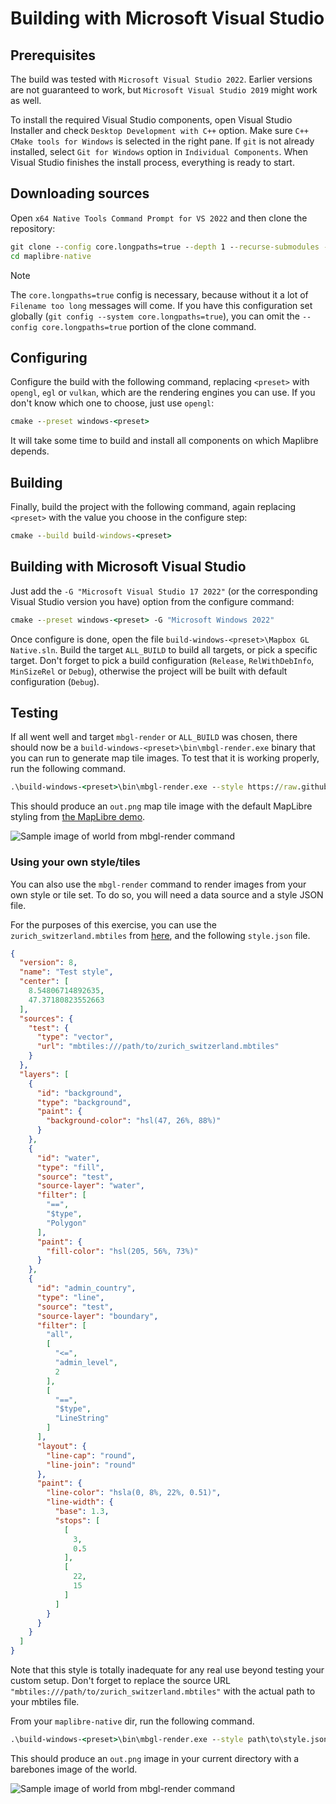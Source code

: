 # Building with Microsoft Visual Studio

## Prerequisites

The build was tested with `Microsoft Visual Studio 2022`. Earlier versions are not guaranteed to work, but `Microsoft Visual Studio 2019` might work as well.

To install the required Visual Studio components, open Visual Studio Installer and check `Desktop Development with C++` option. Make sure `C++ CMake tools for Windows` is selected in the right pane. If `git` is not already installed, select `Git for Windows` option in `Individual Components`. When Visual Studio finishes the install process, everything is ready to start.

## Downloading sources

Open `x64 Native Tools Command Prompt for VS 2022` and then clone the repository:

```cmd
git clone --config core.longpaths=true --depth 1 --recurse-submodules -j8 https://github.com/maplibre/maplibre-native.git
cd maplibre-native
```

> [!NOTE]
> The `core.longpaths=true` config is necessary, because without it a lot of `Filename too long` messages will come. If you have this configuration set globally (`git config --system core.longpaths=true`), you can omit the `--config core.longpaths=true` portion of the clone command.

## Configuring

Configure the build with the following command, replacing `<preset>` with `opengl`, `egl` or `vulkan`, which are the rendering engines you can use. If you don't know which one to choose, just use `opengl`:

```cmd
cmake --preset windows-<preset>
```

It will take some time to build and install all components on which Maplibre depends.

## Building

Finally, build the project with the following command, again replacing `<preset>` with the value you choose in the configure step:

```cmd
cmake --build build-windows-<preset>
```

## Building with Microsoft Visual Studio

Just add the `-G "Microsoft Visual Studio 17 2022"` (or the corresponding Visual Studio version you have) option from the configure command:

```cmd
cmake --preset windows-<preset> -G "Microsoft Windows 2022"
```

Once configure is done, open the file `build-windows-<preset>\Mapbox GL Native.sln`. Build the target `ALL_BUILD` to build all targets, or pick a specific target. Don't forget to pick a build configuration (`Release`, `RelWithDebInfo`, `MinSizeRel` or `Debug`), otherwise the project will be built with default configuration (`Debug`).

## Testing

If all went well and target `mbgl-render` or `ALL_BUILD` was chosen, there should now be a `build-windows-<preset>\bin\mbgl-render.exe` binary that you can run to generate map tile images. To test that it is working properly, run the following command.

```cmd
.\build-windows-<preset>\bin\mbgl-render.exe --style https://raw.githubusercontent.com/maplibre/demotiles/gh-pages/style.json --output out.png
```

This should produce an `out.png` map tile image with the default MapLibre styling from [the MapLibre demo](https://maplibre.org/maplibre-gl-js/docs/examples/display-a-map/).

![Sample image of world from mbgl-render command](images/sample-maplibre-style-mbgl-render-out.png)

### Using your own style/tiles

You can also use the `mbgl-render` command to render images from your own style or tile set. To do so, you will need a data source and a style JSON file.

For the purposes of this exercise, you can use the `zurich_switzerland.mbtiles` from [here](https://github.com/acalcutt/tileserver-gl/releases/download/test_data/zurich_switzerland.mbtiles), and the following `style.json` file.

```json
{
  "version": 8,
  "name": "Test style",
  "center": [
    8.54806714892635,
    47.37180823552663
  ],
  "sources": {
    "test": {
      "type": "vector",
      "url": "mbtiles:///path/to/zurich_switzerland.mbtiles"
    }
  },
  "layers": [
    {
      "id": "background",
      "type": "background",
      "paint": {
        "background-color": "hsl(47, 26%, 88%)"
      }
    },
    {
      "id": "water",
      "type": "fill",
      "source": "test",
      "source-layer": "water",
      "filter": [
        "==",
        "$type",
        "Polygon"
      ],
      "paint": {
        "fill-color": "hsl(205, 56%, 73%)"
      }
    },
    {
      "id": "admin_country",
      "type": "line",
      "source": "test",
      "source-layer": "boundary",
      "filter": [
        "all",
        [
          "<=",
          "admin_level",
          2
        ],
        [
          "==",
          "$type",
          "LineString"
        ]
      ],
      "layout": {
        "line-cap": "round",
        "line-join": "round"
      },
      "paint": {
        "line-color": "hsla(0, 8%, 22%, 0.51)",
        "line-width": {
          "base": 1.3,
          "stops": [
            [
              3,
              0.5
            ],
            [
              22,
              15
            ]
          ]
        }
      }
    }
  ]
}
```

Note that this style is totally inadequate for any real use beyond testing your custom setup. Don't forget to replace the source URL `"mbtiles:///path/to/zurich_switzerland.mbtiles"` with the actual path to your mbtiles file.

From your `maplibre-native` dir, run the following command.

```cmd
.\build-windows-<preset>\bin\mbgl-render.exe --style path\to\style.json --output out.png
```

This should produce an `out.png` image in your current directory with a barebones image of the world.

![Sample image of world from mbgl-render command](images/sample-barebones-mbgl-render-out.png)
